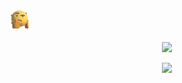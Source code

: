 ### <img alt="Thinking Hard" width="32" src="https://github.com/IndexZeroZzz/IndexZeroZzz/blob/main/thinking-emoji-30.gif">

<p align="center">
  <img src="https://indx0-readme.vercel.app/api?username=IndexZeroZzz&show_icons=true&theme=merko&include_all_commits=true">
</p>

<p align="center">
  <img src="https://indx0-readme.vercel.app/api/top-langs/?username=IndexZeroZzz&layout=donut-vertical&theme=merko&exclude_repo=github-readme-stats">
</p>
